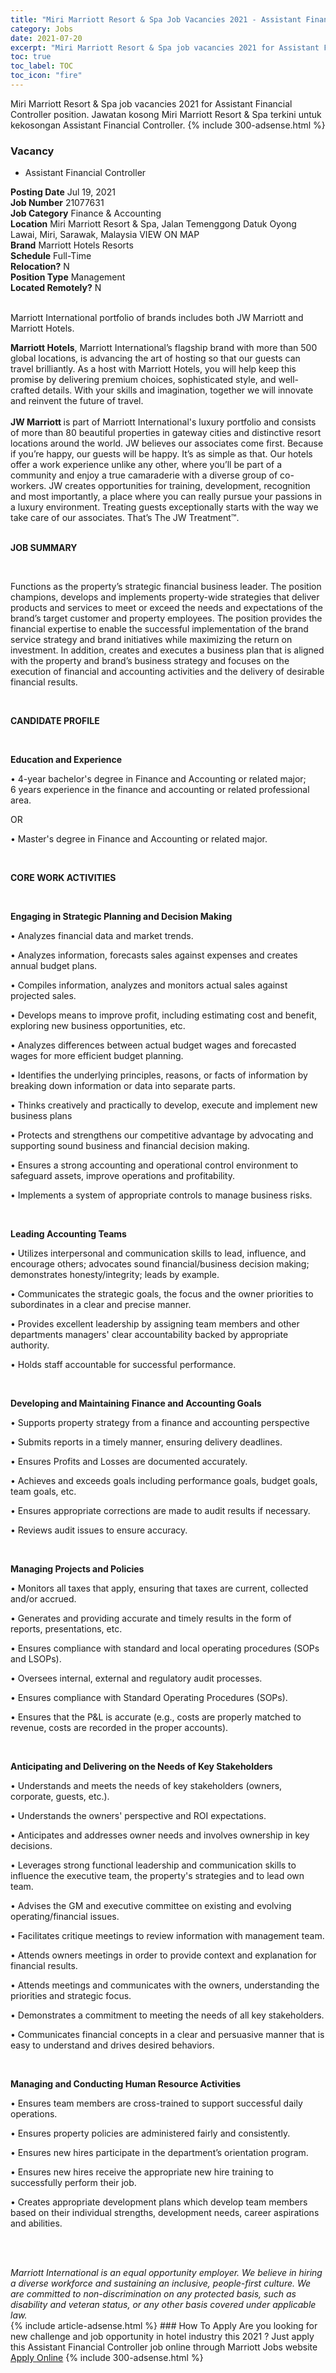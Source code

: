 ```yaml
---
title: "Miri Marriott Resort & Spa Job Vacancies 2021 - Assistant Financial Controller" 
category: Jobs 
date: 2021-07-20 
excerpt: "Miri Marriott Resort & Spa job vacancies 2021 for Assistant Financial Controller position. Jawatan kosong Miri Marriott Resort & Spa terkini untuk kekosongan Assistant Financial Controller." 
toc: true 
toc_label: TOC 
toc_icon: "fire" 
--- 
```


Miri Marriott Resort & Spa job vacancies 2021 for Assistant Financial Controller position. Jawatan kosong Miri Marriott Resort & Spa terkini untuk kekosongan Assistant Financial Controller. 
{% include 300-adsense.html %} 
### Vacancy 
- Assistant Financial Controller 
<div><div><b>Posting Date</b> Jul 19, 2021<br><b>Job Number</b> 21077631<br><b>Job Category</b> Finance &amp; Accounting<br><b>Location</b> Miri Marriott Resort &amp; Spa, Jalan Temenggong Datuk Oyong Lawai, Miri, Sarawak, Malaysia VIEW ON MAP<br><b>Brand</b> Marriott Hotels Resorts<br><b>Schedule</b> Full-Time<br><b>Relocation?</b> N<br><b>Position Type</b> Management<br><b>Located Remotely?</b> N<br><br><p>Marriott International portfolio of brands includes both JW Marriott and Marriott Hotels.<br></p> <div> <b>Marriott Hotels</b>, Marriott International&#8217;s flagship brand with more than 500 global locations, is advancing the art of hosting so that our guests can travel brilliantly. As a host with Marriott Hotels, you will help keep this promise by delivering premium choices, sophisticated style, and well-crafted details. With your skills and imagination, together we will innovate and reinvent the future of travel. </div> <div> <br> </div> <div> <b>JW Marriott </b>is part of Marriott International's luxury portfolio and consists of more than 80 beautiful properties in gateway cities and distinctive resort locations around the world. JW believes our associates come first. Because if you&#8217;re happy, our guests will be happy. It&#8217;s as simple as that. Our hotels offer a work experience unlike any other, where you&#8217;ll be part of a community and enjoy a true camaraderie with a diverse group of co-workers. JW creates opportunities for training, development, recognition and most importantly, a place where you can really pursue your passions in a luxury environment. Treating guests exceptionally starts with the way we take care of our associates. That&#8217;s The JW Treatment&#8482;. </div><br></div><div> <p><strong>JOB SUMMARY</strong></p> <p>&#160;</p> <p>Functions as the property&#8217;s strategic financial business leader. The position champions, develops and implements property-wide strategies that deliver products and services to meet or exceed the needs and expectations of the brand&#8217;s target customer and property employees. The position provides the financial expertise to enable the successful implementation of the brand service strategy and brand initiatives while maximizing the return on investment. In addition, creates and executes a business plan that is aligned with the property and brand&#8217;s business strategy and focuses on the execution of financial and accounting activities and the delivery of desirable financial results.</p> <p>&#160;</p> <p><strong>CANDIDATE PROFILE </strong></p> <p>&#160;</p> <p><strong>Education and Experience</strong></p> <p>&#8226; 4-year bachelor's degree in Finance and Accounting or related major; 6&#160;years experience in the finance and accounting or related professional area.</p> <p>OR</p> <p>&#8226; Master's degree in Finance and Accounting or related major.</p> <p>&#160;</p> <p><strong>CORE WORK ACTIVITIES</strong></p> <p>&#160;</p> <p><strong>Engaging in Strategic Planning and Decision Making</strong></p> <p>&#8226; Analyzes financial data and market trends.</p> <p>&#8226; Analyzes information, forecasts sales against expenses and creates annual budget plans.</p> <p>&#8226; Compiles information, analyzes and monitors actual sales against projected sales.</p> <p>&#8226; Develops means to improve profit, including estimating cost and benefit, exploring new business opportunities, etc.</p> <p>&#8226; Analyzes differences between actual budget wages and forecasted wages for more efficient budget planning.</p> <p>&#8226; Identifies the underlying principles, reasons, or facts of information by breaking down information or data into separate parts.</p> <p>&#8226; Thinks creatively and practically to develop, execute and implement new business plans</p> <p>&#8226; Protects and strengthens our competitive advantage by advocating and supporting sound business and financial decision making.</p> <p>&#8226; Ensures a strong accounting and operational control environment to safeguard assets, improve operations and profitability.</p> <p>&#8226; Implements a system of appropriate controls to manage business risks.</p> <p>&#160;</p> <p><strong>Leading Accounting Teams </strong></p> <p>&#8226; Utilizes interpersonal and communication skills to lead, influence, and encourage others; advocates sound financial/business decision making; demonstrates honesty/integrity; leads by example.</p> <p>&#8226; Communicates the strategic goals, the focus and the owner priorities to subordinates in a clear and precise manner.</p> <p>&#8226; Provides excellent leadership by assigning team members and other departments managers' clear accountability backed by appropriate authority.</p> <p>&#8226; Holds staff accountable for successful performance.</p> <p>&#160;</p> <p><strong>Developing and Maintaining Finance and Accounting Goals</strong></p> <p>&#8226; Supports property strategy from a finance and accounting perspective</p> <p>&#8226; Submits reports in a timely manner, ensuring delivery deadlines.</p> <p>&#8226; Ensures Profits and Losses are documented accurately.</p> <p>&#8226; Achieves and exceeds goals including performance goals, budget goals, team goals, etc.</p> <p>&#8226; Ensures appropriate corrections are made to audit results if necessary.</p> <p>&#8226; Reviews audit issues to ensure accuracy.</p> <p>&#160;</p> <p><strong>Managing Projects and Policies </strong></p> <p>&#8226; Monitors all taxes that apply, ensuring that taxes are current, collected and/or accrued.</p> <p>&#8226; Generates and providing accurate and timely results in the form of reports, presentations, etc.</p> <p>&#8226; Ensures compliance with standard and local operating procedures (SOPs and LSOPs).</p> <p>&#8226; Oversees internal, external and regulatory audit processes.</p> <p>&#8226; Ensures compliance with Standard Operating Procedures (SOPs).</p> <p>&#8226; Ensures that the P&amp;L is accurate (e.g., costs are properly matched to revenue, costs are recorded in the proper accounts).</p> <p>&#160;</p> <p><strong>Anticipating and Delivering on the Needs of Key Stakeholders</strong></p> <p>&#8226; Understands and meets the needs of key stakeholders (owners, corporate, guests, etc.).</p> <p>&#8226; Understands the owners' perspective and ROI expectations.</p> <p>&#8226; Anticipates and addresses owner needs and involves ownership in key decisions.</p> <p>&#8226; Leverages strong functional leadership and communication skills to influence the executive team, the property's strategies and to lead own team.</p> <p>&#8226; Advises the GM and executive committee on existing and evolving operating/financial issues.</p> <p>&#8226; Facilitates critique meetings to review information with management team.</p> <p>&#8226; Attends owners meetings in order to provide context and explanation for financial results.</p> <p>&#8226; Attends meetings and communicates with the owners, understanding the priorities and strategic focus.</p> <p>&#8226; Demonstrates a commitment to meeting the needs of all key stakeholders.</p> <p>&#8226; Communicates financial concepts in a clear and persuasive manner that is easy to understand and drives desired behaviors.</p> <p>&#160;</p> <p><strong>Managing and Conducting Human Resource Activities</strong></p> <p>&#8226; Ensures team members are cross-trained to support successful daily operations.</p> <p>&#8226; Ensures property policies are administered fairly and consistently.</p> <p>&#8226; Ensures new hires participate in the department&#8217;s orientation program.</p> <p>&#8226; Ensures new hires receive the appropriate new hire training to successfully perform their job.</p> <p>&#8226; Creates appropriate development plans which develop team members based on their individual strengths, development needs, career aspirations and abilities.</p> <p>&#160;</p> </div> <div> &#160;</div> <em>Marriott International is an equal opportunity employer.&#160;We believe in hiring a diverse workforce and sustaining an inclusive, people-first culture.&#160;We are committed to non-discrimination on&#160;any&#160;protected&#160;basis, such as disability and veteran status, or any other basis covered under applicable law.</em><br></div> 
{% include article-adsense.html %} 
### How To Apply 
Are you looking for new challenge and job opportunity in hotel industry this 2021 ?
Just apply this Assistant Financial Controller job online through Marriott Jobs website 
<a href="https://jobs.marriott.com/marriott/jobs/21077631?lang=en-us" class="btn btn--info" target="_blank" rel="nofollow noopenner">Apply Online</a> 
{% include 300-adsense.html %} 